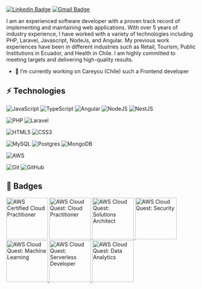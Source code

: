 [![Linkedin Badge](https://img.shields.io/badge/-Fabio%20Paredes-blue?style=flat-square&logo=Linkedin&logoColor=white&link=https://www.linkedin.com/in/fabio-paredes/)](https://www.linkedin.com/in/fabio-paredes/)
[![Gmail Badge](https://img.shields.io/badge/-Fabio%20Paredes-c14438?style=flat-square&logo=Gmail&logoColor=white&link=mailto:fabio.paredes@gmail.com)](mailto:fabio.paredes@gmail.com)


I am an experienced software developer with a proven track record of implementing and maintaining web applications. With over 5 years of industry experience, I have worked with a variety of technologies including PHP, Laravel, Javascript, NodeJs, and Angular. My previous work experiences have been in different industries such as Retail, Tourism, Public Institutions in Ecuador, and Health in Chile. I am highly committed to meeting targets and delivering high-quality results.

- 🔭 I’m currently working on Careyou (Chile) such a Frontend developer

## ⚡ Technologies

![JavaScript](https://img.shields.io/badge/javascript-%23323330.svg?style=for-the-badge&logo=javascript&logoColor=%23F7DF1E)
![TypeScript](https://img.shields.io/badge/typescript-%23007ACC.svg?style=for-the-badge&logo=typescript&logoColor=white)
![Angular](https://img.shields.io/badge/angular-%23DD0031.svg?style=for-the-badge&logo=angular&logoColor=white)
![NodeJS](https://img.shields.io/badge/node.js-6DA55F?style=for-the-badge&logo=node.js&logoColor=white)
![NestJS](https://img.shields.io/badge/nestjs-%23E0234E.svg?style=for-the-badge&logo=nestjs&logoColor=white)

![PHP](https://img.shields.io/badge/php-%23777BB4.svg?style=for-the-badge&logo=php&logoColor=white)
![Laravel](https://img.shields.io/badge/laravel-%23FF2D20.svg?style=for-the-badge&logo=laravel&logoColor=white)


![HTML5](https://img.shields.io/badge/html5-%23E34F26.svg?style=for-the-badge&logo=html5&logoColor=white)
![CSS3](https://img.shields.io/badge/css3-%231572B6.svg?style=for-the-badge&logo=css3&logoColor=white)

![MySQL](https://img.shields.io/badge/mysql-%2300f.svg?style=for-the-badge&logo=mysql&logoColor=white)
![Postgres](https://img.shields.io/badge/postgres-%23316192.svg?style=for-the-badge&logo=postgresql&logoColor=white)
![MongoDB](https://img.shields.io/badge/MongoDB-%234ea94b.svg?style=for-the-badge&logo=mongodb&logoColor=white)

![AWS](https://img.shields.io/badge/AWS-%23FF9900.svg?style=for-the-badge&logo=amazon-aws&logoColor=white)

![Git](https://img.shields.io/badge/git-%23F05033.svg?style=for-the-badge&logo=git&logoColor=white)
![GitHub](https://img.shields.io/badge/github-%23121011.svg?style=for-the-badge&logo=github&logoColor=white)


## 🏅 Badges
<a href="https://www.credly.com/badges/e34aef99-8fa4-4d11-845f-8655fc241d9f/public_url"><img height="110px" alt="AWS Certified Cloud Practitioner" src="https://images.credly.com/size/340x340/images/00634f82-b07f-4bbd-a6bb-53de397fc3a6/image.png"/></a>
<a href="https://www.credly.com/badges/62ed3e85-d201-416f-b192-3c005643203a/public_url"><img height="110px" alt="AWS Cloud Quest: Cloud Practitioner" src="https://images.credly.com/size/340x340/images/2784d0d8-327c-406f-971e-9f0e15097003/image.png"/> </a>
<a href="https://www.credly.com/badges/309bee53-5518-4f88-9f35-fbc28d6e65f7/public_url"><img height="110px" alt="AWS Cloud Quest: Solutions Architect" src="https://images.credly.com/size/340x340/images/9e9e7ef7-384f-4636-8743-1b89a68fb46b/image.png"/> </a>
<a href="https://www.credly.com/badges/6dc0650b-4a97-4299-bad5-fae82fb0babe/public_url"><img height="110px" alt="AWS Cloud Quest: Security" src="https://images.credly.com/size/340x340/images/e66468bd-5a58-4136-8fb5-994e13501cf5/image.png"/> </a>
<a href="https://www.credly.com/badges/5753f14b-2779-4561-b4f9-2c31fc23fa6b/public_url"><img height="110px" alt="AWS Cloud Quest: Machine Learning" src="https://images.credly.com/size/340x340/images/d85070dc-b233-4848-9db4-c55319435b67/image.png"/> </a>
<a href="https://www.credly.com/badges/12ec1790-9e6d-4160-a4d9-affc19a6b8c9/public_url"><img height="110px" alt="AWS Cloud Quest: Serverless Developer" src="https://images.credly.com/size/340x340/images/9a2fd02b-52ab-448d-9d19-fd9b68efe1f6/image.png"/> </a>
<a href="https://www.credly.com/badges/12ec1790-9e6d-4160-a4d9-affc19a6b8c9/public_url"><img height="110px" alt="AWS Cloud Quest: Data Analytics" src="https://images.credly.com/size/340x340/images/2cd965b0-5f5d-4510-ab05-cfa2f80342a1/image.png"/> </a>
